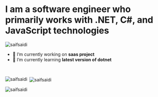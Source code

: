 <h1>I am a software engineer who primarily works with .NET, C#, and JavaScript technologies</h1>

<p align="left"> <img src="https://komarev.com/ghpvc/?username=saifsaidi&label=Profile%20views&color=0e75b6&style=flat" alt="saifsaidi" /> </p>

- 🔭 I’m currently working on **saas project**
- 🌱 I’m currently learning **latest version of dotnet**

<br />
<p><img align="left" src="https://github-readme-stats.vercel.app/api/top-langs?username=saifsaidi&show_icons=true&locale=en&layout=compact" alt="saifsaidi" /></p>

<p>&nbsp;<img align="center" src="https://github-readme-stats.vercel.app/api?username=saifsaidi&show_icons=true&locale=en" alt="saifsaidi" /></p>

<p><img align="center" src="https://github-readme-streak-stats.herokuapp.com/?user=saifsaidi&" alt="saifsaidi" /></p>
